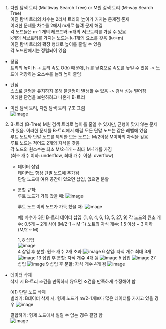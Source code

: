 1. 다원 탐색 트리 (Multiway Search Tree) or M원 검색 트리 (M-way Search Tree)    
  이진 탐색 트리의 차수는 2라서 트리의 높이가 커지는 문제점 존재    
  이러한 문제를 차수를 2에서 m개로 늘려 문제 해결    
  각 노드들은 m-1 개의 레코드와 m개의 서브트리를 가질 수 있음   
  k개의 서브트리를 가지는 노드는 k-1개의 요소를 갖음 (k<=m)     
  이진 탐색 트리의 확장 형태로 높이를 줄일 수 있음    
  각 노드안에서는 정렬되어 있음     

  - 장점   
    트리의 높이 h -> 트리 속도 O(h) 때문에, h 를 낮춤으로 속도를 높일 수 있음 -> 노드에 저장하는 요소수를 늘려 높이 줄임       
    
  - 단점   
    스스로 균형을 유지하지 못해 불균형이 발생할 수 있음 -> 검색 성능 떨어짐    
    이러한 단점을 보완하려고 나온게 B-트리    
     
  - 이진 탐색 트리, 다원 탐색 트리 구조 그림    
    ![image](https://github.com/user-attachments/assets/08e87782-25c3-458a-bf42-5f3eb157743f)     
     
2. B-트리 (B-Tree)
   M원 검색 트리로 높이를 줄일 수 있지만, 균형이 맞지 않는 문제가 있음. 이러한 문제를 B-트리에서 해결
   모든 단말 노드는 같은 레벨에 있음      
   루트 노트와 단말 노드를 제외한 모든 노드는 M/2이상 M이하의 자식을 갖음    
   루트 노드는 적어도 2개의 자식을 갖음    
   각 노드의 원소수는 최소 M/2-1개 ~ 최대 M-1개를 가짐     
   (최소 개수 이하: underflow, 최대 개수 이상: overflow)     
     
   - 데이터 삽입      
     데이터느 항상 단말 노드에 추가됨     
     단말 노드에 여유 공간이 있으면 삽입, 없으면 분할      
    * 분할 규칙:      
      루트 노드가 가득 찼을 때:
      ![image](https://github.com/user-attachments/assets/c010d71f-b21b-480b-ae63-509bf25368ac)       
       
      루트 노드 이외 노드가 가득 찼을 때:
      ![image](https://github.com/user-attachments/assets/cd577e55-312b-4ff7-ae61-2a7e6fb76d72)

      예) 차수가 3인 B-트리 데이터 삽입 (1, 8, 4, 6, 13, 5, 27, 9)
      각 노드의 원소 개수: 0.5개 ~ 2개 사이 (M/2-1 ~ M-1)
      노트의 자식 개수: 1.5 이상 ~ 3 이하 (M/2 ~ M)
   
      1, 8 삽입    
      ![image](https://github.com/user-attachments/assets/5afbe11d-91d6-4f16-b16c-7b34a4e29352)      
      4 삽입 후 분할: 원소 개수 2개 초과 
      ![image](https://github.com/user-attachments/assets/d22b1d32-ba9b-44b5-8956-5e44525aa524)
      6 삽입: 자식 개수 최대 3개
      ![image](https://github.com/user-attachments/assets/953917a8-1d07-46bc-a1c0-d8c2f1dff236)
      13 삽입 후 분할: 자식 개수 4개 됨
      ![image](https://github.com/user-attachments/assets/0b701962-efc7-47c4-a9bc-2262ae843834)
      5 삽입
      ![image](https://github.com/user-attachments/assets/c1ef6195-ff5a-4aba-b049-7e01306699b6)
      27 삽입
      ![image](https://github.com/user-attachments/assets/87c163bc-85d1-4de7-b730-ed318539e37e)
      9 삽입 후 분할: 자식 개수 4개 됨
      ![image](https://github.com/user-attachments/assets/6fcb11e8-2b75-4105-a619-220ab1e57bc4)        


  - 데이터 삭제  
    삭제 시 B-트리 조건을 만족하지 않으면 조건을 만족하게 수정해야 함
      
    예1) 단말 노드 삭제    
    빌리기: B데이터 삭제 시, 형제 노드가 m/2-1개보다 많은 데이터를 가지고 있을 경우
    ![image](https://github.com/user-attachments/assets/e515dece-7124-4f9f-a17d-628a7dfbb082)    
          
    결합하기: 형제 노드에서 빌릴 수 없는 경우 결함 함    
    ![image](https://github.com/user-attachments/assets/cd8d8b62-955c-418b-96d3-0e831d84f965)    


    
    







      



  

